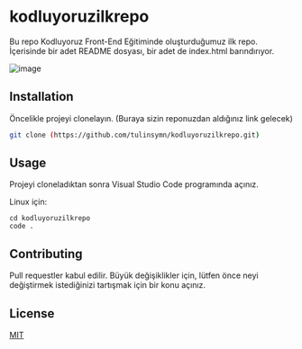 # kodluyoruzilkrepo
Bu repo Kodluyoruz Front-End Eğitiminde oluşturduğumuz ilk repo. İçerisinde bir adet README dosyası, bir adet de index.html barındırıyor.

![image](https://github.com/tulinsymn/kodluyoruzilkrepo/assets/151936785/a8a63bd4-b898-4096-b92f-8446c1035a12)


## Installation

Öncelikle projeyi clonelayın. (Buraya sizin reponuzdan aldığınız link gelecek)

```bash
git clone (https://github.com/tulinsymn/kodluyoruzilkrepo.git)
```

## Usage

Projeyi cloneladıktan sonra Visual Studio Code programında açınız.

Linux için:
```linux
cd kodluyoruzilkrepo
code .
```

## Contributing
Pull requestler kabul edilir. Büyük değişiklikler için, lütfen önce neyi değiştirmek istediğinizi tartışmak için bir konu açınız.


## License
[MIT](https://choosealicense.com/licenses/mit/)

